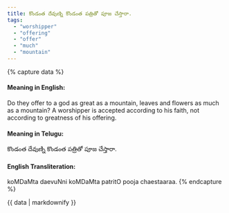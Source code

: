 ```yaml
---
title: కొండంత దేవుణ్ని కొండంత పత్రితో పూజ చేస్తారా.
tags:
  - "worshipper"
  - "offering"
  - "offer"
  - "much"
  - "mountain"
---
```


{% capture data %}
#### Meaning in English:
Do they offer to a god as great as a mountain, leaves and flowers as much as a mountain?
A worshipper is accepted according to his faith, not according to greatness of his offering.

#### Meaning in Telugu:
కొండంత దేవుణ్ని కొండంత పత్రితో పూజ చేస్తారా.

#### English Transliteration:
koMDaMta daevuNni koMDaMta patritO pooja chaestaaraa.
{% endcapture %}

{{ data | markdownify }}

